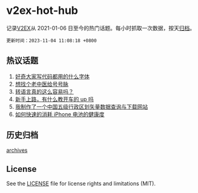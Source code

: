 # v2ex-hot-hub

 记录[V2EX](https://www.v2ex.com/)从 2021-01-06 日至今的热门话题。每小时抓取一次数据，按天[归档](archives)。

`更新时间：2023-11-04 11:08:18 +0800`

## 热议话题

1. [好奇大家写代码都用的什么字体](https://www.v2ex.com/t/988286)
1. [想找个老中医给号号脉](https://www.v2ex.com/t/988420)
1. [转语言真的这么容易吗？](https://www.v2ex.com/t/988250)
1. [新手上路，有什么教开车的 up 吗](https://www.v2ex.com/t/988222)
1. [我制作了一个中国五级行政区划矢量数据查询与下载网站](https://www.v2ex.com/t/988276)
1. [如何快速的消耗 iPhone 电池的健康度](https://www.v2ex.com/t/988328)

## 历史归档

[archives](archives)

## License

See the [LICENSE](LICENSE) file for license rights and limitations (MIT).
